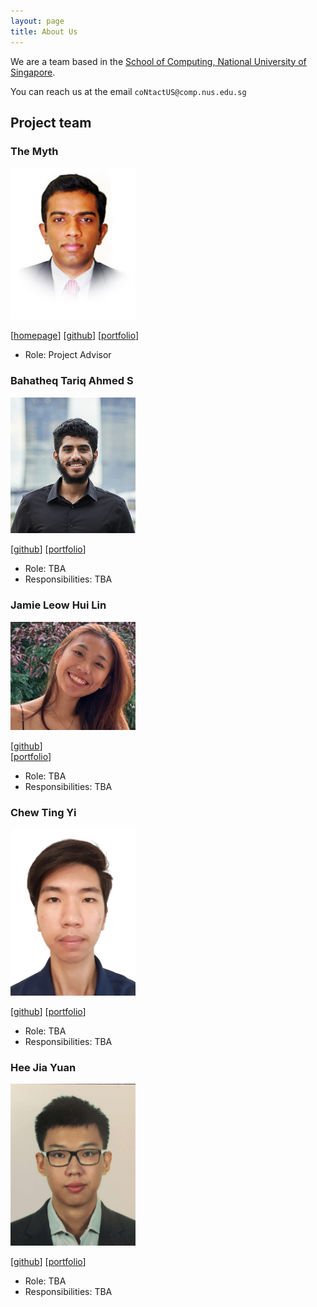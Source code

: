 ```yaml
---
layout: page
title: About Us
---
```


We are a team based in the [School of Computing, National University of Singapore](http://www.comp.nus.edu.sg).

You can reach us at the email `coNtactUS@comp.nus.edu.sg`

## Project team

### The Myth

<img src="images/damithc.png" width="200px">

[[homepage](http://www.comp.nus.edu.sg/~damithch)]
[[github](https://github.com/damithc)]
[[portfolio](team/damithc.md)]

* Role: Project Advisor

### Bahatheq Tariq Ahmed S

<img src="images/tariq-droid.png" width="200px">

[[github](http://github.com/Tariq-droid)]
[[portfolio](team/Tariq-droid.md)]

* Role: TBA
* Responsibilities: TBA

### Jamie Leow Hui Lin
<img src="images/jamieeeleow.png" width="200px">

[[github](http://github.com/jamieeeleow)]   
[[portfolio](team/jamieeeleow.md)]

* Role: TBA
* Responsibilities: TBA

### Chew Ting Yi

<img src="images/tingyic.png" width="200px">

[[github](http://github.com/tingyic)]
[[portfolio](team/tingyic.md)]

* Role: TBA
* Responsibilities: TBA

### Hee Jia Yuan

<img src="images/jayhee3.png" width="200px">

[[github](http://github.com/jayhee3)]
[[portfolio](team/jayhee3.md)]

* Role: TBA
* Responsibilities: TBA
